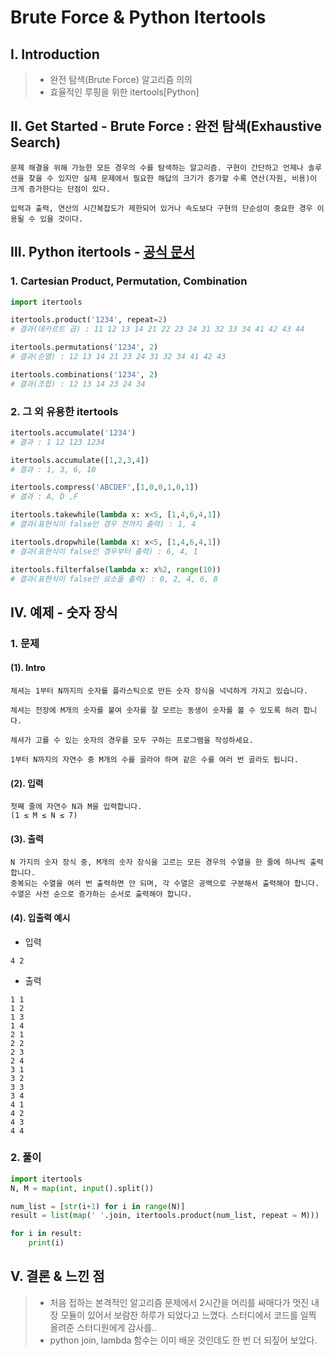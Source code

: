 # Brute Force & Python Itertools

## Ⅰ. Introduction

> - 완전 탐색(Brute Force) 알고리즘 의의
> - 효율적인 루핑을 위한 itertools\[Python\]

## Ⅱ. Get Started - Brute Force : 완전 탐색(Exhaustive Search)

```
문제 해결을 위해 가능한 모든 경우의 수를 탐색하는 알고리즘. 구현이 간단하고 언제나 솔루션을 찾을 수 있지만 실제 문제에서 필요한 해답의 크기가 증가할 수록 연산(자원, 비용)이 크게 증가한다는 단점이 있다.

입력과 출력, 연산의 시간복잡도가 제한되어 있거나 속도보다 구현의 단순성이 중요한 경우 이용될 수 있을 것이다.
```

## Ⅲ. Python itertools - [공식 문서](https://python.flowdas.com/library/itertools.html)

### 1. Cartesian Product, Permutation, Combination

```python
import itertools

itertools.product('1234', repeat=2)
# 결과(데카르트 곱) : 11 12 13 14 21 22 23 24 31 32 33 34 41 42 43 44

itertools.permutations('1234', 2)
# 결과(순열) : 12 13 14 21 23 24 31 32 34 41 42 43

itertools.combinations('1234', 2)
# 결과(조합) : 12 13 14 23 24 34
```

### 2. 그 외 유용한 itertools

```python
itertools.accumulate('1234')
# 결과 : 1 12 123 1234

itertools.accumulate([1,2,3,4])
# 결과 : 1, 3, 6, 10

itertools.compress('ABCDEF',[1,0,0,1,0,1])
# 결과 : A, D ,F

itertools.takewhile(lambda x: x<5, [1,4,6,4,1])
# 결과(표현식이 false인 경우 전까지 출력) : 1, 4

itertools.dropwhile(lambda x: x<5, [1,4,6,4,1])
# 결과(표현식이 false인 경우부터 출력) : 6, 4, 1

itertools.filterfalse(lambda x: x%2, range(10))
# 결과(표현식이 false인 요소들 출력) : 0, 2, 4, 6, 8
```

## Ⅳ. 예제 - 숫자 장식

### 1. 문제

#### (1). Intro

```
체셔는 1부터 N까지의 숫자를 플라스틱으로 만든 숫자 장식을 넉넉하게 가지고 있습니다.

체셔는 천장에 M개의 숫자를 붙여 숫자를 잘 모르는 동생이 숫자를 볼 수 있도록 하려 합니다.

체셔가 고를 수 있는 숫자의 경우를 모두 구하는 프로그램을 작성하세요.

1부터 N까지의 자연수 중 M개의 수를 골라야 하며 같은 수를 여러 번 골라도 됩니다.
```

#### (2). 입력

```
첫째 줄에 자연수 N과 M을 입력합니다.
(1 ≤ M ≤ N ≤ 7)
```

#### (3). 출력

```
N 가지의 숫자 장식 중, M개의 숫자 장식을 고르는 모든 경우의 수열을 한 줄에 하나씩 출력합니다.
중복되는 수열을 여러 번 출력하면 안 되며, 각 수열은 공백으로 구분해서 출력해야 합니다.
수열은 사전 순으로 증가하는 순서로 출력해야 합니다.
```

#### (4). 입출력 예시

- 입력

```
4 2
```

- 출력

```
1 1
1 2
1 3
1 4
2 1
2 2
2 3
2 4
3 1
3 2
3 3
3 4
4 1
4 2
4 3
4 4
```

### 2. 풀이

```python
import itertools
N, M = map(int, input().split())

num_list = [str(i+1) for i in range(N)]
result = list(map(' '.join, itertools.product(num_list, repeat = M)))

for i in result:
    print(i)
```

## Ⅴ. 결론 & 느낀 점

> - 처음 접하는 본격적인 알고리즘 문제에서 2시간을 머리를 싸매다가 멋진 내장 모듈이 있어서 보람찬 하루가 되었다고 느꼈다. 스터디에서 코드를 일찍 올려준 스터디원에게 감사를..
> - python join, lambda 함수는 이미 배운 것인데도 한 번 더 되짚어 보았다.
